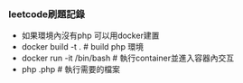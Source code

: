### leetcode刷題記錄
- 如果環境內沒有php 可以用docker建置
- docker build -t <name> .  # build php 環境
- docker run -it <name> /bin/bash # 執行container並進入容器內交互
- php <file name>.php # 執行需要的檔案
